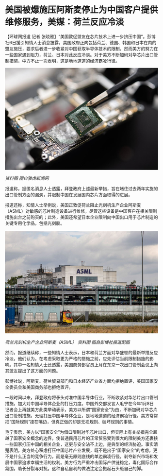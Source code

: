 # 美国被爆施压阿斯麦停止为中国客户提供维修服务，美媒：荷兰反应冷淡

【环球网报道 记者
张晓雅】“美国敦促盟友在芯片技术上进一步挤压中国”。彭博社6日援引知情人士消息披露，美国政府正向包括荷兰、德国、韩国和日本在内的盟友施压，要求后者进一步收紧对中国获取半导体技术的限制，然而美方的努力在一些国家遇到阻力，荷兰、日本对此反应冷淡。对于美方不断加码对华芯片出口管制措施，中方不止一次表明，这是地地道道的经济霸凌行径。

![dc13f5d662ed66a2b426f01ed211b8ce.jpg](https://raw.githubusercontent.com/qqhsx/qqnews_image/main/2024/03/07/美国被爆施压阿斯麦停止为中国客户提供维修服务，美媒：荷兰反应冷淡/dc13f5d662ed66a2b426f01ed211b8ce.jpg)

_资料图 图自雅虎新闻网_

报道称，据匿名消息人士透露，拜登政府上述最新举措，旨在堵住过去两年实施的出口管制方面的漏洞，并限制中国在发展国内芯片方面取得的进展。

报道还称，知情人士举例说，美国正敦促荷兰阻止光刻机生产企业阿斯麦（ASML）对敏感的芯片制造设备进行维修，尽管这些设备是中国客户在相关限制措施出台之前购买的；此外，美国还希望日本企业限制向中国出口用于芯片制造的关键专用化学品，包括光刻胶。

![4326f285d227e3a81c4b16fa2977d19b.jpg](https://raw.githubusercontent.com/qqhsx/qqnews_image/main/2024/03/07/美国被爆施压阿斯麦停止为中国客户提供维修服务，美媒：荷兰反应冷淡/4326f285d227e3a81c4b16fa2977d19b.jpg)

_荷兰光刻机生产企业阿斯麦（ASML） 资料图 图自彭博社报道配图_

然而，报道继续称，一些知情人士表示，日本和荷兰方面对华盛顿的最新举措反应冷淡，他们认为，在考虑采取更为严格的措施之前，应先评估当前限制措施的影响。其中一名知情人士还透露，美国商务部官员上月在东京一次出口管制会议上向其盟友提出了这方面的问题。

彭博社说，阿斯麦、荷兰贸易部门和日本经济产业省方面均拒绝置评，美国国家安全委员会和美国商务部也拒绝置评。

一段时间以来，拜登政府将矛头对准中国半导体行业，不断收紧对华芯片出口管制措施，加大对中国半导体企业的打压力度。中国外交部发言人毛宁在今年1月8日记者会上再就美方此类举动表示，美方以所谓“国家安全”为由，不断加码对华芯片出口管制措施，无理打压中国半导体企业，是地地道道的经济霸凌行径。美方常常把“国际规则”挂在嘴边，但真正做的却是无视规则、破坏规则的事情。

毛宁表示，美方以“国家安全”为借口限制对华芯片出口，但实际上有关举措完全超越了国家安全概念的边界，使普通民用芯片的正常贸易受到很大的限制美方还裹挟一些国家打压中国的相关企业，这更与安全沾不上边，是典型的经济胁迫。事实清楚表明，美方处心积虑打压中国芯片产业发展，既不是出于“国家安全”的考虑，更不是什么正当的竞争行为，而是毫无原则底线的单边霸凌行径，剥夺新兴市场和发展中国家追求幸福生活的权利。美方行为严重冲击国际产供链稳定，毒化国际合作氛围，助长分裂与对抗。这种自私自利的做法注定会搬起石头砸自己的脚。

